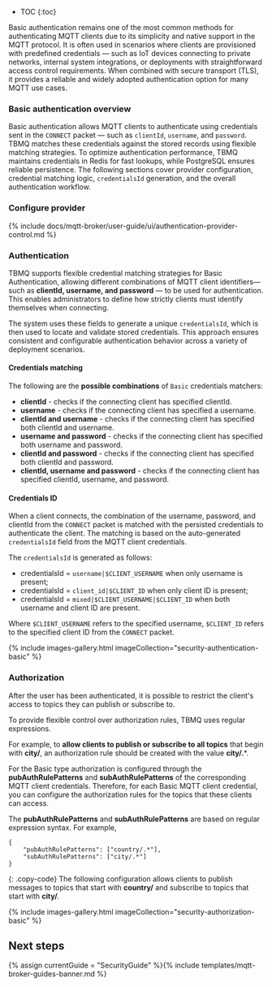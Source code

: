 * TOC
{:toc}

Basic authentication remains one of the most common methods for authenticating MQTT clients due to its simplicity and native support in the MQTT protocol.
It is often used in scenarios where clients are provisioned with predefined credentials — such as IoT devices connecting to private networks, internal system integrations, or deployments with straightforward access control requirements. 
When combined with secure transport (TLS), it provides a reliable and widely adopted authentication option for many MQTT use cases.

### Basic authentication overview

Basic authentication allows MQTT clients to authenticate using credentials sent in the `CONNECT` packet — such as `clientId`, `username`, and `password`.
TBMQ matches these credentials against the stored records using flexible matching strategies.
To optimize authentication performance, TBMQ maintains credentials in Redis for fast lookups, while PostgreSQL ensures reliable persistence.
The following sections cover provider configuration, credential matching logic, `credentialsId` generation, and the overall authentication workflow.

### Configure provider

{% include docs/mqtt-broker/user-guide/ui/authentication-provider-control.md %}

### Authentication

TBMQ supports flexible credential matching strategies for Basic Authentication, allowing different combinations of MQTT client identifiers—such as **clientId, username, and password** — to be used for authentication. 
This enables administrators to define how strictly clients must identify themselves when connecting. 

The system uses these fields to generate a unique `credentialsId`, which is then used to locate and validate stored credentials. 
This approach ensures consistent and configurable authentication behavior across a variety of deployment scenarios.

#### Credentials matching

The following are the **possible combinations** of `Basic` credentials matchers:
- **clientId** - checks if the connecting client has specified clientId.
- **username** - checks if the connecting client has specified a username.
- **clientId and username** - checks if the connecting client has specified both clientId and username.
- **username and password** - checks if the connecting client has specified both username and password.
- **clientId and password** - checks if the connecting client has specified both clientId and password.
- **clientId, username and password** - checks if the connecting client has specified clientId, username, and password.

#### Credentials ID

When a client connects, the combination of the username, password, and clientId from the `CONNECT` packet is matched with the persisted credentials to authenticate the client.
The matching is based on the auto-generated `credentialsId` field from the MQTT client credentials. 

The `credentialsId` is generated as follows:

- credentialsId = `username|$CLIENT_USERNAME` when only username is present;
- credentialsId = `client_id|$CLIENT_ID` when only client ID is present;
- credentialsId = `mixed|$CLIENT_USERNAME|$CLIENT_ID` when both username and client ID are present.

Where `$CLIENT_USERNAME` refers to the specified username, `$CLIENT_ID` refers to the specified client ID from the `CONNECT` packet.

{% include images-gallery.html imageCollection="security-authentication-basic" %}

### Authorization

After the user has been authenticated, it is possible to restrict the client's access to topics they can publish or subscribe to.

To provide flexible control over authorization rules, TBMQ uses regular expressions. 

For example, to **allow clients to publish or subscribe to all topics** that begin with **city/**, an authorization rule should be created with the value **city/.***.

For the Basic type authorization is configured through the **pubAuthRulePatterns** and **subAuthRulePatterns** of the corresponding MQTT client credentials. 
Therefore, for each Basic MQTT client credential, you can configure the authorization rules for the topics that these clients can access. 

The **pubAuthRulePatterns** and **subAuthRulePatterns** are based on regular expression syntax. For example,
```
{
    "pubAuthRulePatterns": ["country/.*"],
    "subAuthRulePatterns": ["city/.*"]
}
```
{: .copy-code}
The following configuration allows clients to publish messages to topics that start with **country/** and subscribe to topics that start with **city/**.

{% include images-gallery.html imageCollection="security-authorization-basic" %}

## Next steps

{% assign currentGuide = "SecurityGuide" %}{% include templates/mqtt-broker-guides-banner.md %}
